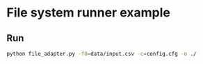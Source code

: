 # File system runner example
## Run
```bash
python file_adapter.py -f0=data/input.csv -c=config.cfg -o ./
```
